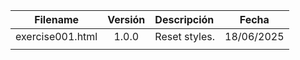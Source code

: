 | Filename | Versión | Descripción | Fecha |
|:--------:|:-------:|:------------|:-----:|
| exercise001.html | 1.0.0 | Reset styles. | 18/06/2025 |
|||||
